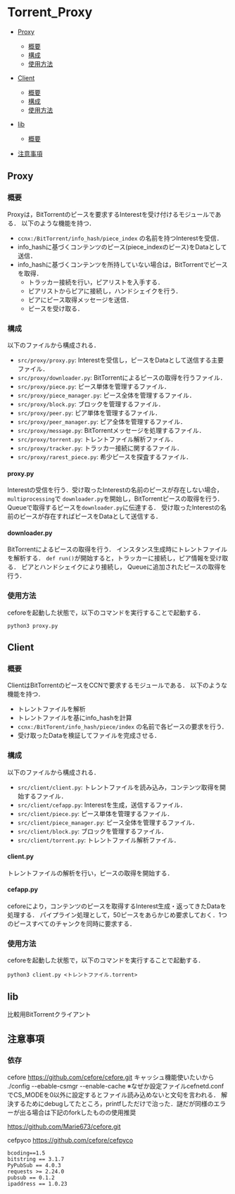 # Torrent_Proxy
- [Proxy](#Proxy)
    - [概要](#概要)
    - [構成](#構成)
    - [使用方法](#使用方法)

- [Client](#Client)
    - [概要](#概要1)
    - [構成](#構成1)
    - [使用方法](#使用方法1)

- [lib]()
  - [概要]()
  
- [注意事項]()

<a id="Proxy"></a>
## Proxy

### 概要
Proxyは，BitTorrentのピースを要求するInterestを受け付けるモジュールである．
以下のような機能を持つ．

* `ccnx:/BitTorrent/info_hash/piece_index` の名前を持つInterestを受信．
* info_hashに基づくコンテンツのピース(piece_indexのピース)をDataとして送信．
* info_hashに基づくコンテンツを所持していない場合は，BitTorrentでピースを取得．
  * トラッカー接続を行い，ピアリストを入手する．
  * ピアリストからピアに接続し，ハンドシェイクを行う．
  * ピアにピース取得メッセージを送信．
  * ピースを受け取る．
  
### 構成
以下のファイルから構成される．

* `src/proxy/proxy.py`: Interestを受信し，ピースをDataとして送信する主要ファイル．
* `src/proxy/downloader.py`: BitTorrentによるピースの取得を行うファイル．
* `src/proxy/piece.py`: ピース単体を管理するファイル．
* `src/proxy/piece_manager.py`: ピース全体を管理するファイル．
* `src/proxy/block.py`: ブロックを管理するファイル．
* `src/proxy/peer.py`: ピア単体を管理するファイル．
* `src/proxy/peer_manager.py`: ピア全体を管理するファイル．
* `src/proxy/message.py`: BitTorrentメッセージを処理するファイル．
* `src/proxy/torrent.py`: トレントファイル解析ファイル．
* `src/proxy/tracker.py`: トラッカー接続に関するファイル．
* `src/proxy/rarest_piece.py`: 希少ピースを探査するファイル．

#### proxy.py
Interestの受信を行う．受け取ったInterestの名前のピースが存在しない場合，`multiprocessing`で
`downloader.py`を開始し，BitTorrentピースの取得を行う．Queueで取得するピースを`downloader.py`に伝達する．
受け取ったInterestの名前のピースが存在すればピースをDataとして送信する．

#### downloader.py
BitTorrentによるピースの取得を行う．
インスタンス生成時にトレントファイルを解析する．
`def run()`が開始すると，トラッカーに接続し，ピア情報を受け取る．
ピアとハンドシェイクにより接続し， Queueに追加されたピースの取得を行う．

### 使用方法
ceforeを起動した状態で，以下のコマンドを実行することで起動する．
```angular2html
python3 proxy.py
```


<a id="Client"></a>
## Client

<a id="概要1"></a>
### 概要
ClientはBitTorrentのピースをCCNで要求するモジュールである．
以下のような機能を持つ．

* トレントファイルを解析
* トレントファイルを基にinfo_hashを計算
* `ccnx:/BitTorent/info_hash/piece/index` の名前で各ピースの要求を行う．
* 受け取ったDataを検証してファイルを完成させる．

<a id="構成1"></a>
### 構成
以下のファイルから構成される．

* `src/client/client.py`: トレントファイルを読み込み，コンテンツ取得を開始するファイル．
* `src/client/cefapp.py`: Interestを生成，送信するファイル．
* `src/client/piece.py`: ピース単体を管理するファイル．
* `src/client/piece_manager.py`: ピース全体を管理するファイル．
* `src/client/block.py`: ブロックを管理するファイル．
* `src/client/torrent.py`: トレントファイル解析ファイル．

#### client.py
トレントファイルの解析を行い，ピースの取得を開始する．

#### cefapp.py
ceforeにより，コンテンツのピースを取得するInterest生成・返ってきたDataを処理する．
パイプライン処理として，50ピースをあらかじめ要求しておく．1つのピースすべてのチャンクを同時に要求する．

### 使用方法
ceforeを起動した状態で，以下のコマンドを実行することで起動する．
```text
python3 client.py <トレントファイル.torrent>
```

## lib
比較用BitTorrentクライアント



## 注意事項
### 依存

cefore https://github.com/cefore/cefore.git 
キャッシュ機能使いたいから ./config --ebable-csmgr --enable-cache
※なぜか設定ファイルcefnetd.confでCS_MODEを0以外に設定するとファイル読み込めないと文句を言われる．
解決するためにdebugしてたところ，printfしただけで治った．謎だが同様のエラーが出る場合は下記のforkしたものの使用推奨

https://github.com/Marie673/cefore.git


cefpyco https://github.com/cefore/cefpyco
```text
bcoding==1.5
bitstring == 3.1.7
PyPubSub == 4.0.3
requests >= 2.24.0
pubsub == 0.1.2
ipaddress == 1.0.23
```
